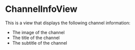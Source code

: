 #  ChannelInfoView

This is a view that displays the following channel information:

- The image of the channel
- The title of the channel
- The subtitle of the channel
